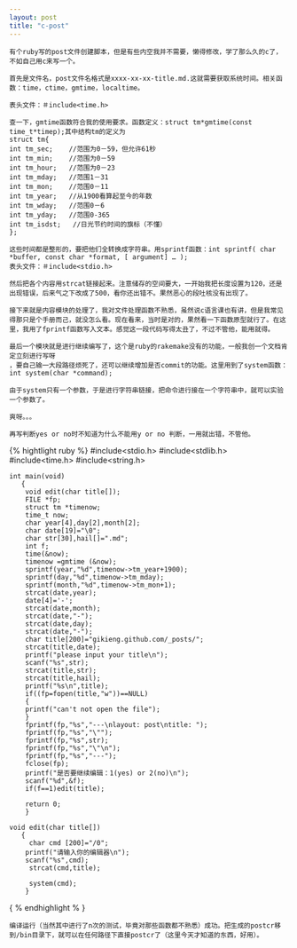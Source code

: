 ```yaml
---
layout: post
title: "c-post"
---
```

    有个ruby写的post文件创建脚本，但是有些内空我并不需要，懒得修改，学了那么久的c了，不如自己用c来写一个。

    首先是文件名，post文件名格式是xxxx-xx-xx-title.md.这就需要获取系统时间。相关函数：time，ctime，gmtime，localtime。

    表头文件：＃include<time.h>

    查一下，gmtime函数符合我的使用要求。函数定义：struct tm*gmtime(const time_t*timep);其中结构tm的定义为
    struct tm{
    int tm_sec;    //范围为0－59，但允许61秒
    int tm_min;    //范围为0－59
    int tm_hour;   //范围为0－23
    int tm_mday;   //范围1－31
    int tm_mon;    //范围0－11
    int tm_year;   //从1900看算起至今的年数
    int tm_wday;   //范围0－6
    int tm_yday;   //范围0-365
    int tm_isdst;   //日光节约时间的旗标（不懂）
    };

    这些时间都是整形的，要把他们全转换成字符串。用sprintf函数：int sprintf( char *buffer, const char *format, [ argument] … );
    表头文件：＃include<stdio.h>

    然后把各个内容用strcat链接起来。注意储存的空间要大，一开始我把长度设置为120，还是出现错误，后来气之下改成了500，看你还出错不。果然恶心的段吐核没有出现了。

    接下来就是内容模块的处理了，我对文件处理函数不熟悉，虽然说c语言课也有讲，但是我常见得那只是个手册而己，就没怎么看。现在看来，当时是对的，果然看一下函数原型就行了。在这里，我用了fprintf函数写入文本。感觉这一段代码写得太丑了，不过不管他，能用就得。

    最后一个模块就是进行继续编写了，这个是ruby的rakemake没有的功能，一般我创一个文档肯定立刻进行写呀
    ，要自己输一大段路径烦死了，还可以继续增加是否commit的功能。这里用到了system函数： int system(char *command);
    
    由于system只有一个参数，于是进行字符串链接，把命令进行接在一个字符串中，就可以实验一个参数了。
    
    爽呀。。。
     
    再写判断yes or no时不知道为什么不能用y or no 判断，一用就出错，不管他。
{% hightlight ruby %} 
    #include<stdio.h>
    #include<stdlib.h>
    #include<time.h>
    #include<string.h>

    int main(void)
       {
        void edit(char title[]);
        FILE *fp;
        struct tm *timenow;
        time_t now;
        char year[4],day[2],month[2];
        char date[19]="\0";
        char str[30],hail[]=".md";
        int f;
        time(&now);
        timenow =gmtime (&now);
        sprintf(year,"%d",timenow->tm_year+1900);
        sprintf(day,"%d",timenow->tm_mday);
        sprintf(month,"%d",timenow->tm_mon+1);
        strcat(date,year);
        date[4]='-';
        strcat(date,month);
        strcat(date,"-");
        strcat(date,day);
        strcat(date,"-");
        char title[200]="gikieng.github.com/_posts/";
        strcat(title,date);
        printf("please input your title\n");
        scanf("%s",str);
        strcat(title,str);
        strcat(title,hail);
        printf("%s\n",title);
        if((fp=fopen(title,"w"))==NULL)
        {
        printf("can't not open the file");
        }
        fprintf(fp,"%s","---\nlayout: post\ntitle: ");
        fprintf(fp,"%s","\"");
        fprintf(fp,"%s",str);
        fprintf(fp,"%s","\"\n");
        fprintf(fp,"%s","---");
        fclose(fp);
        printf("是否要继续编辑：1(yes) or 2(no)\n");
        scanf("%d",&f);
        if(f==1)edit(title);

        return 0;
        }

    void edit(char title[])
       { 
         char cmd [200]="/0";
		printf("请输入你的编辑器\n");
		scanf("%s",cmd);
         strcat(cmd,title);

         system(cmd);
        }
{ % endhighlight % }

    编译运行（当然其中进行了n次的测试，毕竟对那些函数都不熟悉）成功。把生成的postcr移到/bin目录下，就可以在任何路径下直接postcr了（这里今天才知道的东西，好用）。




